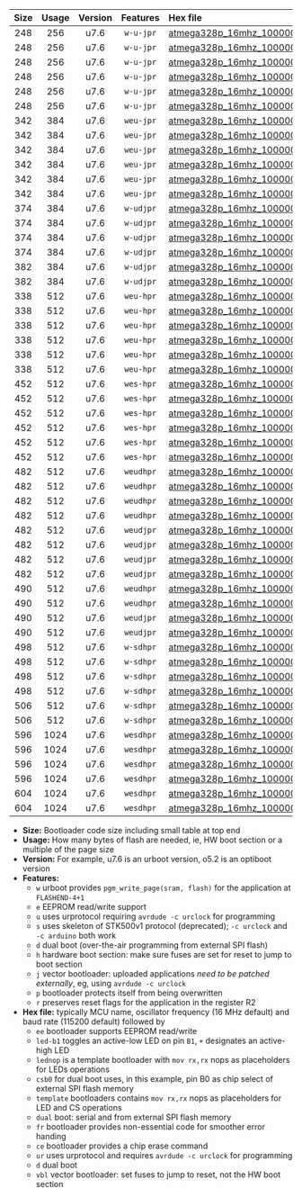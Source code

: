 |Size|Usage|Version|Features|Hex file|
|:-:|:-:|:-:|:-:|:--|
|248|256|u7.6|`w-u-jpr`|[atmega328p_16mhz_1000000bps_led+b1_fr_ur_vbl.hex](https://raw.githubusercontent.com/stefanrueger/urboot/main/bootloaders/atmega328p/fcpu_16mhz/1000000_bps/atmega328p_16mhz_1000000bps_led+b1_fr_ur_vbl.hex)|
|248|256|u7.6|`w-u-jpr`|[atmega328p_16mhz_1000000bps_led+b5_fr_ur_vbl.hex](https://raw.githubusercontent.com/stefanrueger/urboot/main/bootloaders/atmega328p/fcpu_16mhz/1000000_bps/atmega328p_16mhz_1000000bps_led+b5_fr_ur_vbl.hex)|
|248|256|u7.6|`w-u-jpr`|[atmega328p_16mhz_1000000bps_led+d5_fr_ur_vbl.hex](https://raw.githubusercontent.com/stefanrueger/urboot/main/bootloaders/atmega328p/fcpu_16mhz/1000000_bps/atmega328p_16mhz_1000000bps_led+d5_fr_ur_vbl.hex)|
|248|256|u7.6|`w-u-jpr`|[atmega328p_16mhz_1000000bps_led-b1_fr_ur_vbl.hex](https://raw.githubusercontent.com/stefanrueger/urboot/main/bootloaders/atmega328p/fcpu_16mhz/1000000_bps/atmega328p_16mhz_1000000bps_led-b1_fr_ur_vbl.hex)|
|248|256|u7.6|`w-u-jpr`|[atmega328p_16mhz_1000000bps_led-d5_fr_ur_vbl.hex](https://raw.githubusercontent.com/stefanrueger/urboot/main/bootloaders/atmega328p/fcpu_16mhz/1000000_bps/atmega328p_16mhz_1000000bps_led-d5_fr_ur_vbl.hex)|
|248|256|u7.6|`w-u-jpr`|[atmega328p_16mhz_1000000bps_lednop_fr_ur_vbl.hex](https://raw.githubusercontent.com/stefanrueger/urboot/main/bootloaders/atmega328p/fcpu_16mhz/1000000_bps/atmega328p_16mhz_1000000bps_lednop_fr_ur_vbl.hex)|
|342|384|u7.6|`weu-jpr`|[atmega328p_16mhz_1000000bps_ee_led+b1_fr_ce_ur_vbl.hex](https://raw.githubusercontent.com/stefanrueger/urboot/main/bootloaders/atmega328p/fcpu_16mhz/1000000_bps/atmega328p_16mhz_1000000bps_ee_led+b1_fr_ce_ur_vbl.hex)|
|342|384|u7.6|`weu-jpr`|[atmega328p_16mhz_1000000bps_ee_led+b5_fr_ce_ur_vbl.hex](https://raw.githubusercontent.com/stefanrueger/urboot/main/bootloaders/atmega328p/fcpu_16mhz/1000000_bps/atmega328p_16mhz_1000000bps_ee_led+b5_fr_ce_ur_vbl.hex)|
|342|384|u7.6|`weu-jpr`|[atmega328p_16mhz_1000000bps_ee_led+d5_fr_ce_ur_vbl.hex](https://raw.githubusercontent.com/stefanrueger/urboot/main/bootloaders/atmega328p/fcpu_16mhz/1000000_bps/atmega328p_16mhz_1000000bps_ee_led+d5_fr_ce_ur_vbl.hex)|
|342|384|u7.6|`weu-jpr`|[atmega328p_16mhz_1000000bps_ee_led-b1_fr_ce_ur_vbl.hex](https://raw.githubusercontent.com/stefanrueger/urboot/main/bootloaders/atmega328p/fcpu_16mhz/1000000_bps/atmega328p_16mhz_1000000bps_ee_led-b1_fr_ce_ur_vbl.hex)|
|342|384|u7.6|`weu-jpr`|[atmega328p_16mhz_1000000bps_ee_led-d5_fr_ce_ur_vbl.hex](https://raw.githubusercontent.com/stefanrueger/urboot/main/bootloaders/atmega328p/fcpu_16mhz/1000000_bps/atmega328p_16mhz_1000000bps_ee_led-d5_fr_ce_ur_vbl.hex)|
|342|384|u7.6|`weu-jpr`|[atmega328p_16mhz_1000000bps_ee_lednop_fr_ce_ur_vbl.hex](https://raw.githubusercontent.com/stefanrueger/urboot/main/bootloaders/atmega328p/fcpu_16mhz/1000000_bps/atmega328p_16mhz_1000000bps_ee_lednop_fr_ce_ur_vbl.hex)|
|374|384|u7.6|`w-udjpr`|[atmega328p_16mhz_1000000bps_led+b1_csb0_dual_ur_vbl.hex](https://raw.githubusercontent.com/stefanrueger/urboot/main/bootloaders/atmega328p/fcpu_16mhz/1000000_bps/atmega328p_16mhz_1000000bps_led+b1_csb0_dual_ur_vbl.hex)|
|374|384|u7.6|`w-udjpr`|[atmega328p_16mhz_1000000bps_led+d5_csb0_dual_ur_vbl.hex](https://raw.githubusercontent.com/stefanrueger/urboot/main/bootloaders/atmega328p/fcpu_16mhz/1000000_bps/atmega328p_16mhz_1000000bps_led+d5_csb0_dual_ur_vbl.hex)|
|374|384|u7.6|`w-udjpr`|[atmega328p_16mhz_1000000bps_led-b1_csb0_dual_ur_vbl.hex](https://raw.githubusercontent.com/stefanrueger/urboot/main/bootloaders/atmega328p/fcpu_16mhz/1000000_bps/atmega328p_16mhz_1000000bps_led-b1_csb0_dual_ur_vbl.hex)|
|374|384|u7.6|`w-udjpr`|[atmega328p_16mhz_1000000bps_led-d5_csb0_dual_ur_vbl.hex](https://raw.githubusercontent.com/stefanrueger/urboot/main/bootloaders/atmega328p/fcpu_16mhz/1000000_bps/atmega328p_16mhz_1000000bps_led-d5_csb0_dual_ur_vbl.hex)|
|382|384|u7.6|`w-udjpr`|[atmega328p_16mhz_1000000bps_led+b1_csd5_dual_ur_vbl.hex](https://raw.githubusercontent.com/stefanrueger/urboot/main/bootloaders/atmega328p/fcpu_16mhz/1000000_bps/atmega328p_16mhz_1000000bps_led+b1_csd5_dual_ur_vbl.hex)|
|382|384|u7.6|`w-udjpr`|[atmega328p_16mhz_1000000bps_template_dual_ur_vbl.hex](https://raw.githubusercontent.com/stefanrueger/urboot/main/bootloaders/atmega328p/fcpu_16mhz/1000000_bps/atmega328p_16mhz_1000000bps_template_dual_ur_vbl.hex)|
|338|512|u7.6|`weu-hpr`|[atmega328p_16mhz_1000000bps_ee_led+b1_fr_ce_ur.hex](https://raw.githubusercontent.com/stefanrueger/urboot/main/bootloaders/atmega328p/fcpu_16mhz/1000000_bps/atmega328p_16mhz_1000000bps_ee_led+b1_fr_ce_ur.hex)|
|338|512|u7.6|`weu-hpr`|[atmega328p_16mhz_1000000bps_ee_led+b5_fr_ce_ur.hex](https://raw.githubusercontent.com/stefanrueger/urboot/main/bootloaders/atmega328p/fcpu_16mhz/1000000_bps/atmega328p_16mhz_1000000bps_ee_led+b5_fr_ce_ur.hex)|
|338|512|u7.6|`weu-hpr`|[atmega328p_16mhz_1000000bps_ee_led+d5_fr_ce_ur.hex](https://raw.githubusercontent.com/stefanrueger/urboot/main/bootloaders/atmega328p/fcpu_16mhz/1000000_bps/atmega328p_16mhz_1000000bps_ee_led+d5_fr_ce_ur.hex)|
|338|512|u7.6|`weu-hpr`|[atmega328p_16mhz_1000000bps_ee_led-b1_fr_ce_ur.hex](https://raw.githubusercontent.com/stefanrueger/urboot/main/bootloaders/atmega328p/fcpu_16mhz/1000000_bps/atmega328p_16mhz_1000000bps_ee_led-b1_fr_ce_ur.hex)|
|338|512|u7.6|`weu-hpr`|[atmega328p_16mhz_1000000bps_ee_led-d5_fr_ce_ur.hex](https://raw.githubusercontent.com/stefanrueger/urboot/main/bootloaders/atmega328p/fcpu_16mhz/1000000_bps/atmega328p_16mhz_1000000bps_ee_led-d5_fr_ce_ur.hex)|
|338|512|u7.6|`weu-hpr`|[atmega328p_16mhz_1000000bps_ee_lednop_fr_ce_ur.hex](https://raw.githubusercontent.com/stefanrueger/urboot/main/bootloaders/atmega328p/fcpu_16mhz/1000000_bps/atmega328p_16mhz_1000000bps_ee_lednop_fr_ce_ur.hex)|
|452|512|u7.6|`wes-hpr`|[atmega328p_16mhz_1000000bps_ee_led+b1_fr_ce.hex](https://raw.githubusercontent.com/stefanrueger/urboot/main/bootloaders/atmega328p/fcpu_16mhz/1000000_bps/atmega328p_16mhz_1000000bps_ee_led+b1_fr_ce.hex)|
|452|512|u7.6|`wes-hpr`|[atmega328p_16mhz_1000000bps_ee_led+b5_fr_ce.hex](https://raw.githubusercontent.com/stefanrueger/urboot/main/bootloaders/atmega328p/fcpu_16mhz/1000000_bps/atmega328p_16mhz_1000000bps_ee_led+b5_fr_ce.hex)|
|452|512|u7.6|`wes-hpr`|[atmega328p_16mhz_1000000bps_ee_led+d5_fr_ce.hex](https://raw.githubusercontent.com/stefanrueger/urboot/main/bootloaders/atmega328p/fcpu_16mhz/1000000_bps/atmega328p_16mhz_1000000bps_ee_led+d5_fr_ce.hex)|
|452|512|u7.6|`wes-hpr`|[atmega328p_16mhz_1000000bps_ee_led-b1_fr_ce.hex](https://raw.githubusercontent.com/stefanrueger/urboot/main/bootloaders/atmega328p/fcpu_16mhz/1000000_bps/atmega328p_16mhz_1000000bps_ee_led-b1_fr_ce.hex)|
|452|512|u7.6|`wes-hpr`|[atmega328p_16mhz_1000000bps_ee_led-d5_fr_ce.hex](https://raw.githubusercontent.com/stefanrueger/urboot/main/bootloaders/atmega328p/fcpu_16mhz/1000000_bps/atmega328p_16mhz_1000000bps_ee_led-d5_fr_ce.hex)|
|452|512|u7.6|`wes-hpr`|[atmega328p_16mhz_1000000bps_ee_lednop_fr_ce.hex](https://raw.githubusercontent.com/stefanrueger/urboot/main/bootloaders/atmega328p/fcpu_16mhz/1000000_bps/atmega328p_16mhz_1000000bps_ee_lednop_fr_ce.hex)|
|482|512|u7.6|`weudhpr`|[atmega328p_16mhz_1000000bps_ee_led+b1_csb0_dual_fr_ce_ur.hex](https://raw.githubusercontent.com/stefanrueger/urboot/main/bootloaders/atmega328p/fcpu_16mhz/1000000_bps/atmega328p_16mhz_1000000bps_ee_led+b1_csb0_dual_fr_ce_ur.hex)|
|482|512|u7.6|`weudhpr`|[atmega328p_16mhz_1000000bps_ee_led+d5_csb0_dual_fr_ce_ur.hex](https://raw.githubusercontent.com/stefanrueger/urboot/main/bootloaders/atmega328p/fcpu_16mhz/1000000_bps/atmega328p_16mhz_1000000bps_ee_led+d5_csb0_dual_fr_ce_ur.hex)|
|482|512|u7.6|`weudhpr`|[atmega328p_16mhz_1000000bps_ee_led-b1_csb0_dual_fr_ce_ur.hex](https://raw.githubusercontent.com/stefanrueger/urboot/main/bootloaders/atmega328p/fcpu_16mhz/1000000_bps/atmega328p_16mhz_1000000bps_ee_led-b1_csb0_dual_fr_ce_ur.hex)|
|482|512|u7.6|`weudhpr`|[atmega328p_16mhz_1000000bps_ee_led-d5_csb0_dual_fr_ce_ur.hex](https://raw.githubusercontent.com/stefanrueger/urboot/main/bootloaders/atmega328p/fcpu_16mhz/1000000_bps/atmega328p_16mhz_1000000bps_ee_led-d5_csb0_dual_fr_ce_ur.hex)|
|482|512|u7.6|`weudjpr`|[atmega328p_16mhz_1000000bps_ee_led+b1_csb0_dual_fr_ce_ur_vbl.hex](https://raw.githubusercontent.com/stefanrueger/urboot/main/bootloaders/atmega328p/fcpu_16mhz/1000000_bps/atmega328p_16mhz_1000000bps_ee_led+b1_csb0_dual_fr_ce_ur_vbl.hex)|
|482|512|u7.6|`weudjpr`|[atmega328p_16mhz_1000000bps_ee_led+d5_csb0_dual_fr_ce_ur_vbl.hex](https://raw.githubusercontent.com/stefanrueger/urboot/main/bootloaders/atmega328p/fcpu_16mhz/1000000_bps/atmega328p_16mhz_1000000bps_ee_led+d5_csb0_dual_fr_ce_ur_vbl.hex)|
|482|512|u7.6|`weudjpr`|[atmega328p_16mhz_1000000bps_ee_led-b1_csb0_dual_fr_ce_ur_vbl.hex](https://raw.githubusercontent.com/stefanrueger/urboot/main/bootloaders/atmega328p/fcpu_16mhz/1000000_bps/atmega328p_16mhz_1000000bps_ee_led-b1_csb0_dual_fr_ce_ur_vbl.hex)|
|482|512|u7.6|`weudjpr`|[atmega328p_16mhz_1000000bps_ee_led-d5_csb0_dual_fr_ce_ur_vbl.hex](https://raw.githubusercontent.com/stefanrueger/urboot/main/bootloaders/atmega328p/fcpu_16mhz/1000000_bps/atmega328p_16mhz_1000000bps_ee_led-d5_csb0_dual_fr_ce_ur_vbl.hex)|
|490|512|u7.6|`weudhpr`|[atmega328p_16mhz_1000000bps_ee_led+b1_csd5_dual_fr_ce_ur.hex](https://raw.githubusercontent.com/stefanrueger/urboot/main/bootloaders/atmega328p/fcpu_16mhz/1000000_bps/atmega328p_16mhz_1000000bps_ee_led+b1_csd5_dual_fr_ce_ur.hex)|
|490|512|u7.6|`weudhpr`|[atmega328p_16mhz_1000000bps_ee_template_dual_fr_ce_ur.hex](https://raw.githubusercontent.com/stefanrueger/urboot/main/bootloaders/atmega328p/fcpu_16mhz/1000000_bps/atmega328p_16mhz_1000000bps_ee_template_dual_fr_ce_ur.hex)|
|490|512|u7.6|`weudjpr`|[atmega328p_16mhz_1000000bps_ee_led+b1_csd5_dual_fr_ce_ur_vbl.hex](https://raw.githubusercontent.com/stefanrueger/urboot/main/bootloaders/atmega328p/fcpu_16mhz/1000000_bps/atmega328p_16mhz_1000000bps_ee_led+b1_csd5_dual_fr_ce_ur_vbl.hex)|
|490|512|u7.6|`weudjpr`|[atmega328p_16mhz_1000000bps_ee_template_dual_fr_ce_ur_vbl.hex](https://raw.githubusercontent.com/stefanrueger/urboot/main/bootloaders/atmega328p/fcpu_16mhz/1000000_bps/atmega328p_16mhz_1000000bps_ee_template_dual_fr_ce_ur_vbl.hex)|
|498|512|u7.6|`w-sdhpr`|[atmega328p_16mhz_1000000bps_led+b1_csb0_dual_fr.hex](https://raw.githubusercontent.com/stefanrueger/urboot/main/bootloaders/atmega328p/fcpu_16mhz/1000000_bps/atmega328p_16mhz_1000000bps_led+b1_csb0_dual_fr.hex)|
|498|512|u7.6|`w-sdhpr`|[atmega328p_16mhz_1000000bps_led+d5_csb0_dual_fr.hex](https://raw.githubusercontent.com/stefanrueger/urboot/main/bootloaders/atmega328p/fcpu_16mhz/1000000_bps/atmega328p_16mhz_1000000bps_led+d5_csb0_dual_fr.hex)|
|498|512|u7.6|`w-sdhpr`|[atmega328p_16mhz_1000000bps_led-b1_csb0_dual_fr.hex](https://raw.githubusercontent.com/stefanrueger/urboot/main/bootloaders/atmega328p/fcpu_16mhz/1000000_bps/atmega328p_16mhz_1000000bps_led-b1_csb0_dual_fr.hex)|
|498|512|u7.6|`w-sdhpr`|[atmega328p_16mhz_1000000bps_led-d5_csb0_dual_fr.hex](https://raw.githubusercontent.com/stefanrueger/urboot/main/bootloaders/atmega328p/fcpu_16mhz/1000000_bps/atmega328p_16mhz_1000000bps_led-d5_csb0_dual_fr.hex)|
|506|512|u7.6|`w-sdhpr`|[atmega328p_16mhz_1000000bps_led+b1_csd5_dual_fr.hex](https://raw.githubusercontent.com/stefanrueger/urboot/main/bootloaders/atmega328p/fcpu_16mhz/1000000_bps/atmega328p_16mhz_1000000bps_led+b1_csd5_dual_fr.hex)|
|506|512|u7.6|`w-sdhpr`|[atmega328p_16mhz_1000000bps_template_dual_fr.hex](https://raw.githubusercontent.com/stefanrueger/urboot/main/bootloaders/atmega328p/fcpu_16mhz/1000000_bps/atmega328p_16mhz_1000000bps_template_dual_fr.hex)|
|596|1024|u7.6|`wesdhpr`|[atmega328p_16mhz_1000000bps_ee_led+b1_csb0_dual_fr_ce.hex](https://raw.githubusercontent.com/stefanrueger/urboot/main/bootloaders/atmega328p/fcpu_16mhz/1000000_bps/atmega328p_16mhz_1000000bps_ee_led+b1_csb0_dual_fr_ce.hex)|
|596|1024|u7.6|`wesdhpr`|[atmega328p_16mhz_1000000bps_ee_led+d5_csb0_dual_fr_ce.hex](https://raw.githubusercontent.com/stefanrueger/urboot/main/bootloaders/atmega328p/fcpu_16mhz/1000000_bps/atmega328p_16mhz_1000000bps_ee_led+d5_csb0_dual_fr_ce.hex)|
|596|1024|u7.6|`wesdhpr`|[atmega328p_16mhz_1000000bps_ee_led-b1_csb0_dual_fr_ce.hex](https://raw.githubusercontent.com/stefanrueger/urboot/main/bootloaders/atmega328p/fcpu_16mhz/1000000_bps/atmega328p_16mhz_1000000bps_ee_led-b1_csb0_dual_fr_ce.hex)|
|596|1024|u7.6|`wesdhpr`|[atmega328p_16mhz_1000000bps_ee_led-d5_csb0_dual_fr_ce.hex](https://raw.githubusercontent.com/stefanrueger/urboot/main/bootloaders/atmega328p/fcpu_16mhz/1000000_bps/atmega328p_16mhz_1000000bps_ee_led-d5_csb0_dual_fr_ce.hex)|
|604|1024|u7.6|`wesdhpr`|[atmega328p_16mhz_1000000bps_ee_led+b1_csd5_dual_fr_ce.hex](https://raw.githubusercontent.com/stefanrueger/urboot/main/bootloaders/atmega328p/fcpu_16mhz/1000000_bps/atmega328p_16mhz_1000000bps_ee_led+b1_csd5_dual_fr_ce.hex)|
|604|1024|u7.6|`wesdhpr`|[atmega328p_16mhz_1000000bps_ee_template_dual_fr_ce.hex](https://raw.githubusercontent.com/stefanrueger/urboot/main/bootloaders/atmega328p/fcpu_16mhz/1000000_bps/atmega328p_16mhz_1000000bps_ee_template_dual_fr_ce.hex)|

- **Size:** Bootloader code size including small table at top end
- **Usage:** How many bytes of flash are needed, ie, HW boot section or a multiple of the page size
- **Version:** For example, u7.6 is an urboot version, o5.2 is an optiboot version
- **Features:**
  + `w` urboot provides `pgm_write_page(sram, flash)` for the application at `FLASHEND-4+1`
  + `e` EEPROM read/write support
  + `u` uses urprotocol requiring `avrdude -c urclock` for programming
  + `s` uses skeleton of STK500v1 protocol (deprecated); `-c urclock` and `-c arduino` both work
  + `d` dual boot (over-the-air programming from external SPI flash)
  + `h` hardware boot section: make sure fuses are set for reset to jump to boot section
  + `j` vector bootloader: uploaded applications *need to be patched externally*, eg, using `avrdude -c urclock`
  + `p` bootloader protects itself from being overwritten
  + `r` preserves reset flags for the application in the register R2
- **Hex file:** typically MCU name, oscillator frequency (16 MHz default) and baud rate (115200 default) followed by
  + `ee` bootloader supports EEPROM read/write
  + `led-b1` toggles an active-low LED on pin `B1`, `+` designates an active-high LED
  + `lednop` is a template bootloader with `mov rx,rx` nops as placeholders for LEDs operations
  + `csb0` for dual boot uses, in this example, pin B0 as chip select of external SPI flash memory
  + `template` bootloaders contains `mov rx,rx` nops as placeholders for LED and CS operations
  + `dual` boot: serial and from external SPI flash memory
  + `fr` bootloader provides non-essential code for smoother error handing
  + `ce` bootloader provides a chip erase command
  + `ur` uses urprotocol and requires `avrdude -c urclock` for programming
  + `d` dual boot
  + `vbl` vector bootloader: set fuses to jump to reset, not the HW boot section
